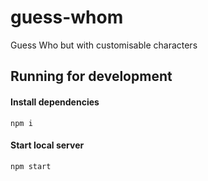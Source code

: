 # guess-whom
Guess Who but with customisable characters


## Running for development
#### Install dependencies
`npm i`

#### Start local server
`npm start`
